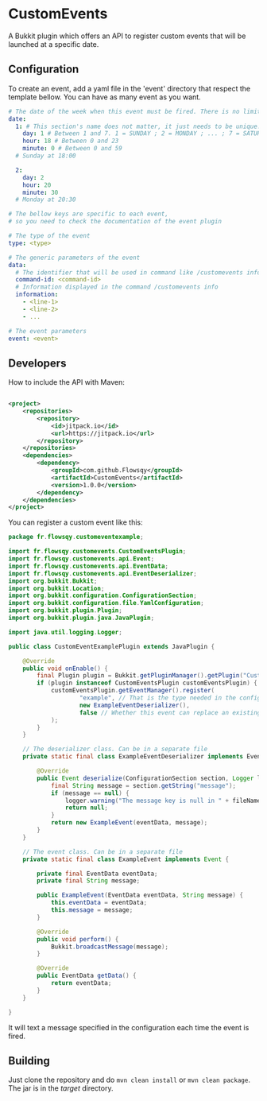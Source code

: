 # CustomEvents

A Bukkit plugin which offers an API to register custom events that will be launched at a specific date.

## Configuration

To create an event, add a yaml file in the 'event' directory that respect the template bellow. You can have as many
event as you want.

```yaml
# The date of the week when this event must be fired. There is no limit for the number of dates
date:
  1: # This section's name does not matter, it just needs to be unique.
    day: 1 # Between 1 and 7. 1 = SUNDAY ; 2 = MONDAY ; ... ; 7 = SATURDAY
    hour: 18 # Between 0 and 23
    minute: 0 # Between 0 and 59
  # Sunday at 18:00

  2:
    day: 2
    hour: 20
    minute: 30
  # Monday at 20:30

# The bellow keys are specific to each event, 
# so you need to check the documentation of the event plugin

# The type of the event
type: <type>

# The generic parameters of the event
data:
  # The identifier that will be used in command like /customevents info
  command-id: <command-id>
  # Information displayed in the command /customevents info 
  information:
    - <line-1>
    - <line-2>
    - ...

# The event parameters
event: <event>
```

## Developers

How to include the API with Maven:

```xml

<project>
    <repositories>
        <repository>
            <id>jitpack.io</id>
            <url>https://jitpack.io</url>
        </repository>
    </repositories>
    <dependencies>
        <dependency>
            <groupId>com.github.Flowsqy</groupId>
            <artifactId>CustomEvents</artifactId>
            <version>1.0.0</version>
        </dependency>
    </dependencies>
</project>
```

You can register a custom event like this:

```java
package fr.flowsqy.customeventexample;

import fr.flowsqy.customevents.CustomEventsPlugin;
import fr.flowsqy.customevents.api.Event;
import fr.flowsqy.customevents.api.EventData;
import fr.flowsqy.customevents.api.EventDeserializer;
import org.bukkit.Bukkit;
import org.bukkit.Location;
import org.bukkit.configuration.ConfigurationSection;
import org.bukkit.configuration.file.YamlConfiguration;
import org.bukkit.plugin.Plugin;
import org.bukkit.plugin.java.JavaPlugin;

import java.util.logging.Logger;

public class CustomEventExamplePlugin extends JavaPlugin {

    @Override
    public void onEnable() {
        final Plugin plugin = Bukkit.getPluginManager().getPlugin("CustomEvents");
        if (plugin instanceof CustomEventsPlugin customEventsPlugin) {
            customEventsPlugin.getEventManager().register(
                    "example", // That is the type needed in the configuration (see above)
                    new ExampleEventDeserializer(),
                    false // Whether this event can replace an existing event with the same identifier
            );
        }
    }

    // The deserializer class. Can be in a separate file
    private static final class ExampleEventDeserializer implements EventDeserializer {

        @Override
        public Event deserialize(ConfigurationSection section, Logger logger, String fileName, EventData eventData) {
            final String message = section.getString("message");
            if (message == null) {
                logger.warning("The message key is null in " + fileName + ", you need to set it. ");
                return null;
            }
            return new ExampleEvent(eventData, message);
        }
    }

    // The event class. Can be in a separate file
    private static final class ExampleEvent implements Event {

        private final EventData eventData;
        private final String message;

        public ExampleEvent(EventData eventData, String message) {
            this.eventData = eventData;
            this.message = message;
        }

        @Override
        public void perform() {
            Bukkit.broadcastMessage(message);
        }

        @Override
        public EventData getData() {
            return eventData;
        }
    }

}
```

It will text a message specified in the configuration each time the event is fired.

## Building

Just clone the repository and do `mvn clean install` or `mvn clean package`. The jar is in the _target_ directory.